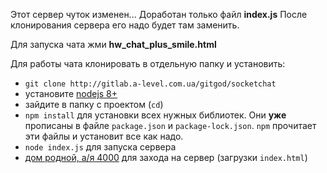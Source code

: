 ﻿
Этот сервер чуток изменен...
Доработан только файл **index.js**
После клонирования сервера его надо будет там заменить.

Для запуска чата жми **hw_chat_plus_smile.html**

Для работы чата клонировать в отдельную папку и установить:

- `git clone http://gitlab.a-level.com.ua/gitgod/socketchat`
- установите [nodejs 8+](https://nodejs.org/uk/)
- зайдите в папку с проектом (`cd`)
- `npm install` для установки всех нужных библиотек. Они **уже** прописаны в файле `package.json` и `package-lock.json`. `npm` прочитает эти файлы и установит все как надо.
- `node index.js` для запуска сервера
- [дом родной, a/я 4000](http://localhost:4000) для захода на сервер (загрузки `index.html`)
